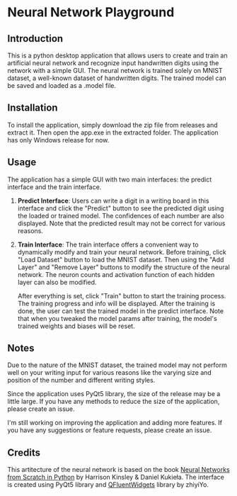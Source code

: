 # Neural Network Playground

## Introduction
This is a python desktop application that allows users to create and train an artificial neural network and recognize input handwritten digits using the network with a simple GUI. The neural network is trained solely on MNIST dataset, a well-known dataset of handwritten digits. The trained model can be saved and loaded as a .model file.

## Installation
To install the application, simply download the zip file from releases and extract it. Then open the app.exe in the extracted folder. The application has only Windows release for now.

## Usage
The application has a simple GUI with two main interfaces: the predict interface and the train interface.

1. **Predict Interface**:
    Users can write a digit in a writing board in this interface and click the "Predict" button to see the predicted digit using the loaded or trained model. The confidences of each number are also displayed. Note that the predicted result may not be correct for various reasons.

2. **Train Interface**:
    The train interface offers a convenient way to dynamically modify and train your neural network. Before training, click "Load Dataset" button to load the MNIST dataset. Then using the "Add Layer" and "Remove Layer" buttons to modify the structure of the neural network. The neuron counts and activation function of each hidden layer can also be modified. 

    After everything is set, click "Train" button to start the training process. The training progress and info will be displayed. After the training is done, the user can test the trained model in the predict interface. Note that when you tweaked the model params after training, the model's trained weights and biases will be reset.

## Notes
Due to the nature of the MNIST dataset, the trained model may not perform well on your writing input for various reasons like the varying size and position of the number and different writing styles. 

Since the application uses PyQt5 library, the size of the release may be a little large. If you have any methods to reduce the size of the application, please create an issue.

I'm still working on improving the application and adding more features. If you have any suggestions or feature requests, please create an issue.

## Credits
This artitecture of the neural network is based on the book [Neural Networks from Scratch in Python](https://nnfs.io/) by Harrison Kinsley & Daniel Kukieła. The interface is created using PyQt5 library and [QFluentWidgets](https://github.com/zhiyiYo/PyQt-Fluent-Widgets) library by zhiyiYo.